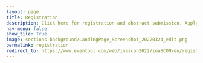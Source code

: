 ```yaml
---
layout: page
title: Registration 
description: Click here for registration and abstract submission. Apply until 15.05.2022
nav-menu: false
show_tile: True
image: sections-background/LandingPage_Screenshot_20220324_edit.png
permalink: registration
redirect_to: https://www.eventool.com/web/inascon2022/inaSCON/en/register
---
```

